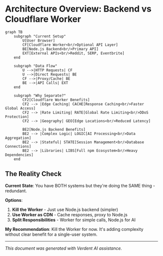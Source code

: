 # Architecture Overview: Backend vs Cloudflare Worker

```mermaid
graph TB
    subgraph "Current Setup"
        U[User Browser]
        CF[Cloudflare Worker<br/>Optional API Layer]
        BE[Node.js Backend<br/>Primary API]
        EXT[External APIs<br/>Reddit, SERP, Eventbrite]
    end

    subgraph "Data Flow"
        U -->|HTTP Requests| CF
        U -->|Direct Requests| BE
        CF -->|Proxy/Cache| BE
        BE -->|API Calls| EXT
    end

    subgraph "Why Separate?"
        CF2[Cloudflare Worker Benefits]
        CF2 --> |Edge Caching| CACHE[Response Caching<br/>Faster Global Access]
        CF2 --> |Rate Limiting| RATE[Global Rate Limiting<br/>DDoS Protection]
        CF2 --> |Geography| GEO[Edge Locations<br/>Reduced Latency]

        BE2[Node.js Backend Benefits]
        BE2 --> |Complex Logic| LOGIC[AI Processing<br/>Data Aggregation]
        BE2 --> |Stateful| STATE[Session Management<br/>Database Connections]
        BE2 --> |Libraries| LIBS[Full npm Ecosystem<br/>Heavy Dependencies]
    end
```

## The Reality Check

**Current State**: You have BOTH systems but they're doing the SAME thing - redundant.

**Options**:

1. **Kill the Worker** - Just use Node.js backend (simpler)
2. **Use Worker as CDN** - Cache responses, proxy to Node.js
3. **Split Responsibilities** - Worker for simple calls, Node.js for AI

**My Recommendation**: Kill the Worker for now. It's adding complexity without clear benefit for a single-user system.

---

_This document was generated with Verdent AI assistance._
